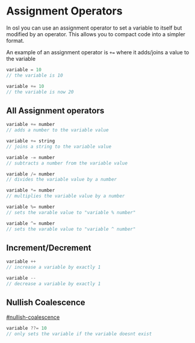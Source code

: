 # Assignment Operators

In osl you can use an assignment operator to set a variable to itself but modified by an operator. This allows you to compact code into a simpler format.&#x20;

An example of an assignment operator is `+=` where it adds/joins a value to the variable

```javascript
variable = 10
// the variable is 10

variable += 10
// the variable is now 20
```

## All Assignment operators

```javascript
variable += number
// adds a number to the variable value

variable += string
// joins a string to the variable value

variable -= number
// subtracts a number from the variable value

variable /= number
// divides the variable value by a number

variable *= number
// multiplies the variable value by a number

variable %= number
// sets the varable value to "variable % number"

variable ^= number
// sets the varable value to "variable ^ number"
```

## Increment/Decrement

```javascript
variable ++
// increase a variable by exactly 1

variable --
// decrease a variable by exactly 1
```

## Nullish Coalescence

[#nullish-coalescence](assignment-operators.md#nullish-coalescence "mention")

```javascript
variable ??= 10
// only sets the variable if the variable doesnt exist
```
